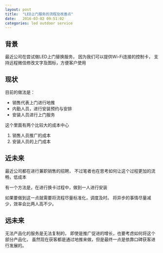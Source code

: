```yaml
---
layout: post
title:  "LED上门服务的流程及改善点"
date:   2016-03-02 09:51:02
categories: led outdoor service
---
```


## 背景

最近公司在尝试做LED上门替换服务，
因为我们可以提供Wi-Fi连接的控制卡，
支持远程微信修改文字及图标，方便客户使用

## 现状

目前的做法是：

* 销售代表上门进行地推
* 内勤人员，进行安装预约与安排
* 安装人员进行上门服务

这个里面有两个比较大的成本中心

1. 销售人员推广的成本
2. 安装人员的上门成本

## 近未来
最近公司都在进行兼职销售的招聘，
不过笔者也在思考如何让这个过程更加的流畅，低成本

有一个方法是，在进行换卡过程中，做到一人进行安装

如果要做到这一点就需要将流程尽量标准化，调度及时。
将异步的事情尽量减少，效率会比两人高不少。

## 远未来

无法产品化的服务是无法复制的，
即使是推广促进的增长，也要考虑如何将这个部分产品化，
虽然现在获客都是通过地推来做，但是最终一点是依靠口碑获客进行发展的。
